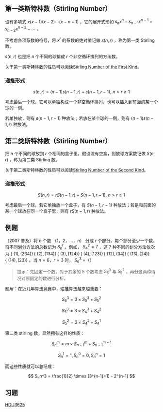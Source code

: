 ## 第一类斯特林数（Stirling Number）

设有多项式 $x(x-1)(x-2) \cdots (x-n+1)$ ，它的展开式形如 $s_nx^n - s_{n-1}x^{n-1}+s_{n-2}x^{n-2}-\cdots$ 。

不考虑各项系数的符号，将 $x^r$ 的系数的绝对值记做 $s(n, r)$ ，称为第一类 Stirling 数。

 $s(n, r)$ 也是把 $n$ 个不同的球排成 $r$ 个非空循环排列的方法数。

关于第一类斯特林数的性质可以阅读[Stirling Number of the First Kind](http://mathworld.wolfram.com/StirlingNumberoftheFirstKind.html)。

### 递推形式

$$
s(n,r) = (n-1)s(n-1,r)+s(n-1,r-1),\ n > r \geq 1
$$

考虑最后一个球，它可以单独构成一个非空循环排列，也可以插入到前面的某一个球的一侧。

若单独放，则有 $s(n-1,r-1)$ 种放法；若放在某个球的一侧，则有 $(n-1)s(n-1,r)$ 种放法。

## 第二类斯特林数（Stirling Number）

把 $n$ 个不同的球放到 $r$ 个相同的盒子里，假设没有空盒，则放球方案数记做 $S(n, r)$ ，称为第二类 Stirling 数。

关于第二类斯特林数的性质可以阅读[Stirling Number of the Second Kind](http://mathworld.wolfram.com/StirlingNumberoftheSecondKind.html)。

### 递推形式

$$
S(n,r) = r S(n-1,r) + S(n-1,r-1),\ n > r \geq 1
$$

考虑最后一个球，若它单独放一个盒子，有 $S(n-1,r-1)$ 种放法；若是和前面的某一个球放在同一个盒子里，则有 $r S(n-1,r)$ 种放法。

## 例题

（2007 普及）将 $n$ 个数 $（1，2，…，n）$ 分成 $r$ 个部分。每个部分至少一个数。将不同划分方法的总数记为 $S_n^r$ 。例如， $S_4^2=7$ ，这 7 种不同的划分方法依次为 $\{\ (1) , (234) \}\,\{\ (2) ,  (134) \}\,\{\ (3) , (124) \}\,\{\ (4) , (123) \}\,\{\ (12) , (34) \}\,\{\ (13) , (24) \}\,\{\ (14) , (23) \}$ 。当 $n=6，r=3$ 时， $S_6^3$ =（）

> 提示：先固定一个数，对于其余的 5 个数考虑 $S_5^3$ 与 $S_5^2$ ，再分这两种情况对原固定的数进行分析。

题解：在近几年算法竞赛中，递推算法越来越重要：

$$
S_6^3=3 \times S_5^3 + S_5^2
$$

$$
S_5^3=3 \times S_4^3 + S_4^2
$$

$$
S_5^2=2 \times S_4^2 + S_4^1
$$

第二类 stirling 数，显然拥有这样的性质：

$$
S_n^m = m \times S_{n-1}^{m} + S_{n-1}^{m-1}
$$

$$
S_n^1 = 1,S_n^0 = 0,S_n^n = 1
$$

而这些性质就可以总结成：

$$
S_n^3 = \frac{1}{2} \times (3^{n-1}+1) - 2^{n-1}
$$

## 习题

[HDU3625](http://acm.hdu.edu.cn/showproblem.php?pid=3625)
